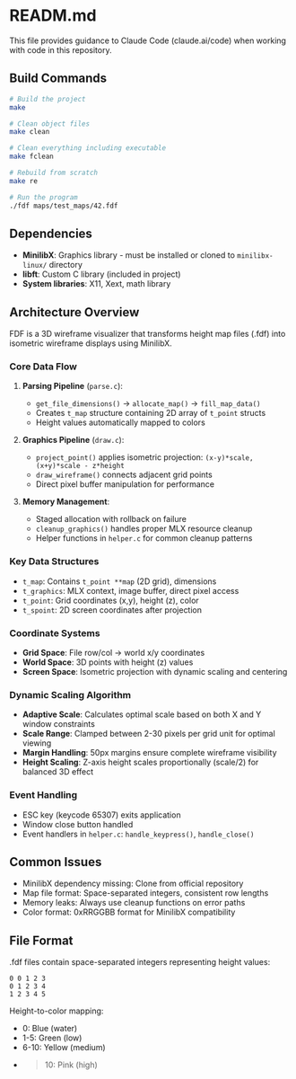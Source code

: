# READM.md

This file provides guidance to Claude Code (claude.ai/code) when working with code in this repository.

## Build Commands

```bash
# Build the project
make

# Clean object files
make clean

# Clean everything including executable
make fclean

# Rebuild from scratch
make re

# Run the program
./fdf maps/test_maps/42.fdf
```

## Dependencies

- **MinilibX**: Graphics library - must be installed or cloned to `minilibx-linux/` directory
- **libft**: Custom C library (included in project)
- **System libraries**: X11, Xext, math library

## Architecture Overview

FDF is a 3D wireframe visualizer that transforms height map files (.fdf) into isometric wireframe displays using MinilibX.

### Core Data Flow

1. **Parsing Pipeline** (`parse.c`):
   - `get_file_dimensions()` → `allocate_map()` → `fill_map_data()`
   - Creates `t_map` structure containing 2D array of `t_point` structs
   - Height values automatically mapped to colors

2. **Graphics Pipeline** (`draw.c`):
   - `project_point()` applies isometric projection: `(x-y)*scale, (x+y)*scale - z*height`
   - `draw_wireframe()` connects adjacent grid points
   - Direct pixel buffer manipulation for performance

3. **Memory Management**:
   - Staged allocation with rollback on failure
   - `cleanup_graphics()` handles proper MLX resource cleanup
   - Helper functions in `helper.c` for common cleanup patterns

### Key Data Structures

- `t_map`: Contains `t_point **map` (2D grid), dimensions
- `t_graphics`: MLX context, image buffer, direct pixel access
- `t_point`: Grid coordinates (x,y), height (z), color
- `t_spoint`: 2D screen coordinates after projection

### Coordinate Systems

- **Grid Space**: File row/col → world x/y coordinates  
- **World Space**: 3D points with height (z) values
- **Screen Space**: Isometric projection with dynamic scaling and centering

### Dynamic Scaling Algorithm

- **Adaptive Scale**: Calculates optimal scale based on both X and Y window constraints
- **Scale Range**: Clamped between 2-30 pixels per grid unit for optimal viewing
- **Margin Handling**: 50px margins ensure complete wireframe visibility
- **Height Scaling**: Z-axis height scales proportionally (scale/2) for balanced 3D effect

### Event Handling

- ESC key (keycode 65307) exits application
- Window close button handled
- Event handlers in `helper.c`: `handle_keypress()`, `handle_close()`

## Common Issues

- MinilibX dependency missing: Clone from official repository
- Map file format: Space-separated integers, consistent row lengths
- Memory leaks: Always use cleanup functions on error paths
- Color format: 0xRRGGBB format for MinilibX compatibility

## File Format

.fdf files contain space-separated integers representing height values:
```
0 0 1 2 3
0 1 2 3 4
1 2 3 4 5
```

Height-to-color mapping:
- 0: Blue (water)
- 1-5: Green (low)  
- 6-10: Yellow (medium)
- >10: Pink (high)